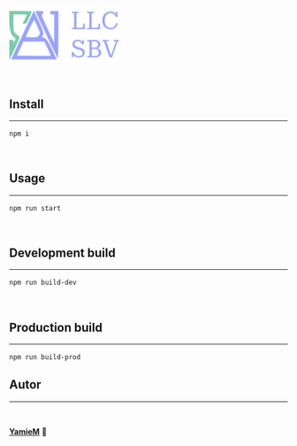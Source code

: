 <img src='src/img/footerlogo.svg' width=200px align=center></img>   

<br>

## Install
***
```sh
npm i
```
<br>

## Usage
***
```sh
npm run start
```
<br>

## Development build 
***
```sh
npm run build-dev
```
<br>

## Production build
***
```sh
npm run build-prod
```

## Autor
***
<br>

**[YamieM](https://github.com/YamieM)** :cherry_blossom:
